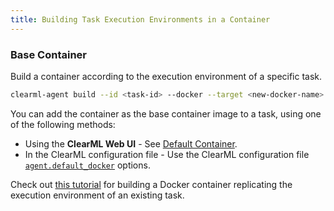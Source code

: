 ```yaml
---
title: Building Task Execution Environments in a Container
---
```


### Base Container

Build a container according to the execution environment of a specific task.

```bash
clearml-agent build --id <task-id> --docker --target <new-docker-name>
```

You can add the container as the base container image to a task, using one of the following methods:

- Using the **ClearML Web UI** - See [Default Container](../webapp/webapp_exp_tuning.md#default-container).
- In the ClearML configuration file - Use the ClearML configuration file [`agent.default_docker`](../configs/clearml_conf.md#agentdefault_docker)
  options.

Check out [this tutorial](../guides/clearml_agent/exp_environment_containers.md) for building a Docker container 
replicating the execution environment of an existing task.